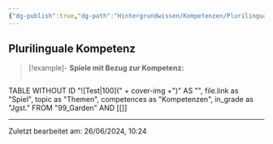 ```yaml
---
{"dg-publish":true,"dg-path":"Hintergrundwissen/Kompetenzen/Plurilinguale Kompetenz.md","permalink":"/hintergrundwissen/kompetenzen/plurilinguale-kompetenz/","tags":["competence"],"noteIcon":"1"}
---
```


## Plurilinguale Kompetenz


>[!example]- **Spiele mit Bezug zur Kompetenz:**
>```dataview
TABLE WITHOUT ID "![Test|100](" + cover-img +")" AS "", file.link as "Spiel",  topic as "Themen", competences as "Kompetenzen", in_grade as "Jgst."
FROM "99_Garden" AND [[]]


---
Zuletzt bearbeitet am: 26/06/2024, 10:24